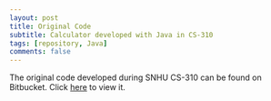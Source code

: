 ```yaml
---
layout: post
title: Original Code
subtitle: Calculator developed with Java in CS-310
tags: [repository, Java]
comments: false
---
```


The original code developed during SNHU CS-310 can be found on Bitbucket. Click [here](https://bitbucket.org/aurrunek/calculator/src/master/) to view it.
